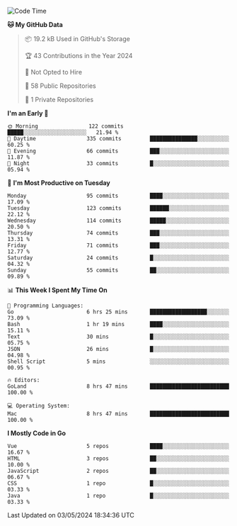 <!--START_SECTION:waka-->
![Code Time](http://img.shields.io/badge/Code%20Time-1%2C086%20hrs%2039%20mins-blue)

**🐱 My GitHub Data** 

> 📦 19.2 kB Used in GitHub's Storage 
 > 
> 🏆 43 Contributions in the Year 2024
 > 
> 🚫 Not Opted to Hire
 > 
> 📜 58 Public Repositories 
 > 
> 🔑 1 Private Repositories 
 > 
**I'm an Early 🐤** 

```text
🌞 Morning                122 commits         █████░░░░░░░░░░░░░░░░░░░░   21.94 % 
🌆 Daytime                335 commits         ███████████████░░░░░░░░░░   60.25 % 
🌃 Evening                66 commits          ███░░░░░░░░░░░░░░░░░░░░░░   11.87 % 
🌙 Night                  33 commits          █░░░░░░░░░░░░░░░░░░░░░░░░   05.94 % 
```
📅 **I'm Most Productive on Tuesday** 

```text
Monday                   95 commits          ████░░░░░░░░░░░░░░░░░░░░░   17.09 % 
Tuesday                  123 commits         ██████░░░░░░░░░░░░░░░░░░░   22.12 % 
Wednesday                114 commits         █████░░░░░░░░░░░░░░░░░░░░   20.50 % 
Thursday                 74 commits          ███░░░░░░░░░░░░░░░░░░░░░░   13.31 % 
Friday                   71 commits          ███░░░░░░░░░░░░░░░░░░░░░░   12.77 % 
Saturday                 24 commits          █░░░░░░░░░░░░░░░░░░░░░░░░   04.32 % 
Sunday                   55 commits          ██░░░░░░░░░░░░░░░░░░░░░░░   09.89 % 
```


📊 **This Week I Spent My Time On** 

```text
💬 Programming Languages: 
Go                       6 hrs 25 mins       ██████████████████░░░░░░░   73.09 % 
Bash                     1 hr 19 mins        ████░░░░░░░░░░░░░░░░░░░░░   15.11 % 
Text                     30 mins             █░░░░░░░░░░░░░░░░░░░░░░░░   05.75 % 
JSON                     26 mins             █░░░░░░░░░░░░░░░░░░░░░░░░   04.98 % 
Shell Script             5 mins              ░░░░░░░░░░░░░░░░░░░░░░░░░   00.95 % 

🔥 Editors: 
GoLand                   8 hrs 47 mins       █████████████████████████   100.00 % 

💻 Operating System: 
Mac                      8 hrs 47 mins       █████████████████████████   100.00 % 
```

**I Mostly Code in Go** 

```text
Vue                      5 repos             ████░░░░░░░░░░░░░░░░░░░░░   16.67 % 
HTML                     3 repos             ██░░░░░░░░░░░░░░░░░░░░░░░   10.00 % 
JavaScript               2 repos             ██░░░░░░░░░░░░░░░░░░░░░░░   06.67 % 
CSS                      1 repo              █░░░░░░░░░░░░░░░░░░░░░░░░   03.33 % 
Java                     1 repo              █░░░░░░░░░░░░░░░░░░░░░░░░   03.33 % 
```




 Last Updated on 03/05/2024 18:34:36 UTC
<!--END_SECTION:waka-->
